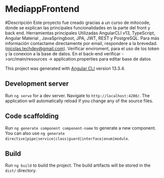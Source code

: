 # MediappFrontend

#Descripción
Este proyecto fue creado gracias a un curso de mitocode, donde se explican las principales funcionalidades en la parte del front y back end.
Herramientas principales Utilizadas AngularCLI v13, TypeScript, Angular Material , JavaSpringboot, JPA, JWT, REST y PostgreSQL.
Para más información contactame directamente por email, respondere a la brevedad. (nicolas.techdev@gmail.com).
Verificar enviroment, para el uso de los token y la conexion a la base de datos.
En el back-end verificar ->src/main/resources -> application.properties para editar base de datos


This project was generated with [Angular CLI](https://github.com/angular/angular-cli) version 13.3.4.

## Development server

Run `ng serve` for a dev server. Navigate to `http://localhost:4200/`. The application will automatically reload if you change any of the source files.

## Code scaffolding

Run `ng generate component component-name` to generate a new component. You can also use `ng generate directive|pipe|service|class|guard|interface|enum|module`.

## Build

Run `ng build` to build the project. The build artifacts will be stored in the `dist/` directory.


